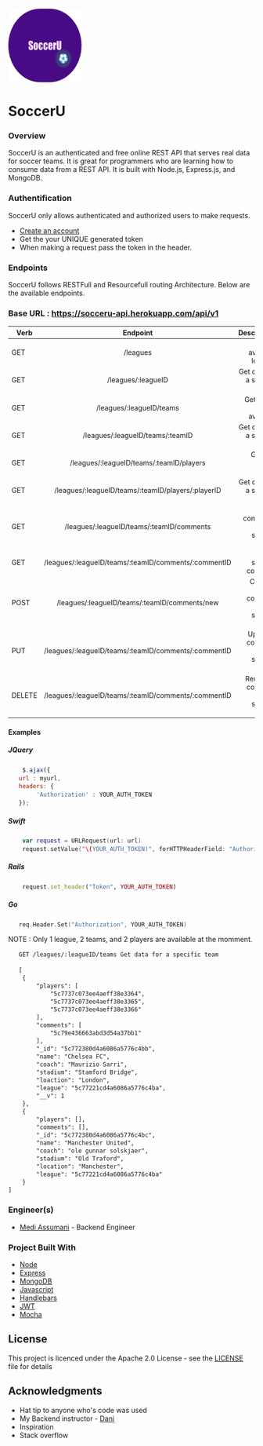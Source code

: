 <img src= "../assets/soccerULogo.png" width = 150 height = 150></img>
# SoccerU

### Overview
SoccerU is an authenticated and free online REST API that serves real data for soccer teams. It is great for programmers who are learning how to consume data from a REST API. It is built with Node.js, Express.js, and MongoDB.


### Authentification
SoccerU only allows authenticated and authorized users to make requests.
* <a href="https://socceru-api.herokuapp.com/sign-up">Create an account</a>
* Get the your UNIQUE generated token
* When making a request pass the token in the header.


### Endpoints

SoccerU follows RESTFull and Resourcefull routing Architecture. Below are the available endpoints.

### Base URL : https://socceru-api.herokuapp.com/api/v1

|       Verb          |      Endpoint        |      Description                           |
| -------------       |:--------------------:| ------------------------------------------:|
| GET                 | /leagues                       |Get all available leagues         |
| GET                 | /leagues/:leagueID             |Get data for a specific league    |
| GET                 | /leagues/:leagueID/teams       |Get all the teams available       |
| GET                 | /leagues/:leagueID/teams/:teamID|Get data for a specific team    |
| GET                 | /leagues/:leagueID/teams/:teamID/players|Get all a team's roster |
| GET                 | /leagues/:leagueID/teams/:teamID/players/:playerID|Get data for a specific player |
| GET                 | /leagues/:leagueID/teams/:teamID/comments|Get all comments for a specific team |
| GET                 | /leagues/:leagueID/teams/:teamID/comments/:commentID|Get  a specific comment |
| POST                | /leagues/:leagueID/teams/:teamID/comments/new|Create a new comment for a specific team |
| PUT                 | /leagues/:leagueID/teams/:teamID/comments/:commentID|Update a comment for a specific team|
| DELETE              | /leagues/:leagueID/teams/:teamID/comments/:commentID|Remove a comment from a specific team |

#### Examples 

##### JQuery
``` javascript
    $.ajax({
   url : myurl,
   headers: {
        'Authorization' : YOUR_AUTH_TOKEN
   });
```

##### Swift
``` swift
    var request = URLRequest(url: url)
    request.setValue("\(YOUR_AUTH_TOKEN)", forHTTPHeaderField: "Authorization")
```

##### Rails
``` ruby
    request.set_header("Token", YOUR_AUTH_TOKEN)
```

##### Go
``` go
   req.Header.Set("Authorization", YOUR_AUTH_TOKEN)
```

NOTE : Only 1 league, 2 teams, and 2 players are available at the momment.
```
   GET /leagues/:leagueID/teams Get data for a specific team

   [
    {
        "players": [
            "5c7737c073ee4aeff38e3364",
            "5c7737c073ee4aeff38e3365",
            "5c7737c073ee4aeff38e3366"
        ],
        "comments": [
            "5c79e436663abd3d54a37bb1"
        ],
        "_id": "5c772380d4a6086a5776c4bb",
        "name": "Chelsea FC",
        "coach": "Maurizio Sarri",
        "stadium": "Stamford Bridge",
        "loaction": "London",
        "league": "5c77221cd4a6086a5776c4ba",
        "__v": 1
    },
    {
        "players": [],
        "comments": [],
        "_id": "5c772380d4a6086a5776c4bc",
        "name": "Manchester United",
        "coach": "ole gunnar solskjaer",
        "stadium": "Old Traford",
        "location": "Manchester",
        "league": "5c77221cd4a6086a5776c4ba"
    }
]
```

### Engineer(s)

* <a href="https://github.com/MediBoss">Medi Assumani</a> - Backend Engineer

### Project Built With

* [Node](https://nodejs.org/en/)
* [Express](https://expressjs.com/)
* [MongoDB](https://www.mongodb.com/)
* [Javascript](https://developer.mozilla.org/en-US/docs/Web/JavaScript)
* [Handlebars](https://handlebarsjs.com/)
* [JWT](https://jwt.io/introduction/)
* [Mocha](https://mochajs.org/)


## License

This project is licenced under the Apache 2.0 License - see the <a href="https://github.com/MediBoss/SoccerU/blob/master/LICENSE">LICENSE</a> file for details

## Acknowledgments

* Hat tip to anyone who's code was used
* My Backend instructor - <a href="https://github.com/droxey">Dani </a>
* Inspiration
* Stack overflow
